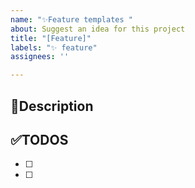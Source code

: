 ```yaml
---
name: "✨Feature templates "
about: Suggest an idea for this project
title: "[Feature]"
labels: "✨ feature"
assignees: ''

---
```


## 📃Description
> 
 

## ✅TODOS
- [ ] 
- [ ]
